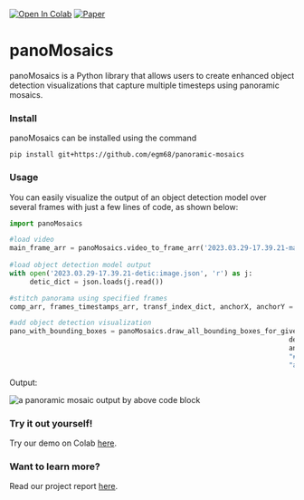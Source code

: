 [![Open In Colab](https://colab.research.google.com/assets/colab-badge.svg)](https://colab.research.google.com/drive/1a_U4QmuLPnrFZvHjSu_vRImLHaS63rKC?usp=sharing) [![Paper](https://img.shields.io/badge/read%20the-paper-blueviolet)](https://github.com/egm68/panoramic-mosaics/blob/main/panoMosaics_report.pdf) 

# panoMosaics
panoMosaics is a Python library that allows users to create enhanced object detection visualizations that capture multiple timesteps using panoramic mosaics. 

### Install
panoMosaics can be installed using the command

```shell
pip install git+https://github.com/egm68/panoramic-mosaics
```
### Usage 
You can easily visualize the output of an object detection model over several frames with just a few lines of code, as shown below:

```python
import panoMosaics

#load video
main_frame_arr = panoMosaics.video_to_frame_arr('2023.03.29-17.39.21-main.avi')
     
#load object detection model output
with open('2023.03.29-17.39.21-detic:image.json', 'r') as j:
     detic_dict = json.loads(j.read())

#stitch panorama using specified frames
comp_arr, frames_timestamps_arr, transf_index_dict, anchorX, anchorY = stitch_frames(main_frame_arr, detic_dict, [160, 169, 178, 187], 196)

#add object detection visualization  
pano_with_bounding_boxes = panoMosaics.draw_all_bounding_boxes_for_given_indices([160, 196], frames_timestamps_arr, 
                                                                     detic_dict, comp_arr, transf_index_dict, 196,
                                                                     anchorX, anchorY, ["#e41a1c","#377eb8","#d920f5","#ff7f00","#ffff33", 
                                                                     "#00ff00d9", "#17becf", "#2323d9", '#0e9620'], "object", 2, 
                                                                     "arrow", [])
```
Output:


![a panoramic mosaic output by above code block](https://github.com/egm68/panoramic-mosaics/blob/main/results/final_pano_frames/pano-with-arrows-colorobjects-5frames.png?raw=true)

### Try it out yourself!
Try our demo on Colab [here](https://colab.research.google.com/drive/1a_U4QmuLPnrFZvHjSu_vRImLHaS63rKC?usp=sharing).

### Want to learn more?
Read our project report [here](https://github.com/egm68/panoramic-mosaics/blob/main/panoMosaics_report.pdf). 
